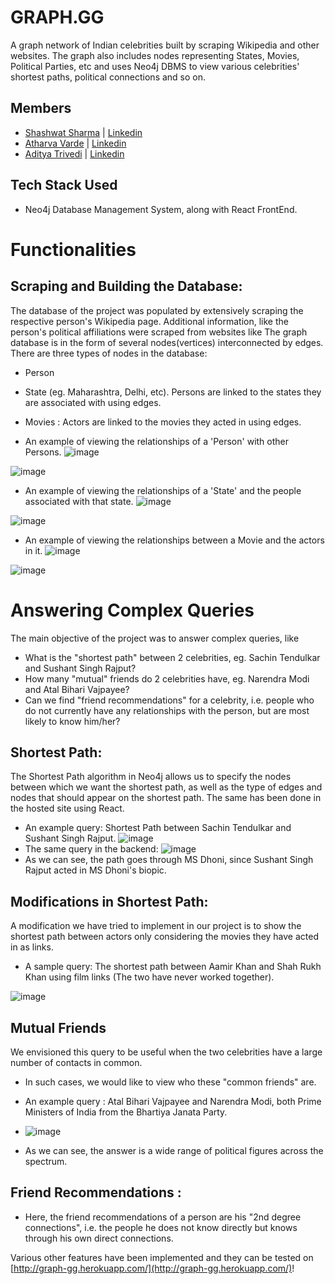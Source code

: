 # GRAPH.GG
A graph network of Indian celebrities built by scraping Wikipedia and other websites. The graph also includes nodes representing States, Movies, Political Parties, etc and uses Neo4j DBMS to view various celebrities' shortest paths, political connections and so on. 

## Members
- [Shashwat Sharma](https://github.com/svanazar) | [Linkedin](https://www.linkedin.com/in/) 
- [Atharva Varde](https://github.com/varde2407) | [Linkedin](https://www.linkedin.com/in/atharva-varde-643a05197/) 
- [Aditya Trivedi](https://github.com/ad1tyat) | [Linkedin](https://www.linkedin.com/in/trivedi-aditya/) 

## Tech Stack Used
- Neo4j Database Management System, along with React FrontEnd.

# Functionalities

## Scraping and Building the Database:
The database of the project was populated by extensively scraping the respective person's Wikipedia page. Additional information, like the person's political affiliations were scraped from websites like 
The graph database is in the form of several nodes(vertices) interconnected by edges.
There are three types of nodes in the database:
- Person
- State (eg. Maharashtra, Delhi, etc). Persons are linked to the states they are associated with using edges.
- Movies : Actors are linked to the movies they acted in using edges.

- An example of viewing the relationships of a 'Person' with other Persons.
![image](https://user-images.githubusercontent.com/77501632/126132923-6eacf284-e767-4e53-b3da-e49e0d136ac0.png)

![image](https://user-images.githubusercontent.com/77501632/126132891-8598e091-6b59-43c4-bee6-0ff3ae3e27c1.png)

- An example of viewing the relationships of a 'State' and the people associated with that state.
![image](https://user-images.githubusercontent.com/77501632/126133220-98515878-e07f-4485-bc73-fee00c3442f0.png)

![image](https://user-images.githubusercontent.com/77501632/126133176-06c38ab4-9e73-411a-9fdc-a148d56dc3fc.png)

- An example of viewing the relationships between a Movie and the actors in it.
![image](https://user-images.githubusercontent.com/77501632/126133716-60b0e5a8-44ba-4beb-b157-4e40eb932137.png)

![image](https://user-images.githubusercontent.com/77501632/126133682-d621df88-be1e-477d-b7a0-4a28666de0dc.png)

# Answering Complex Queries
The main objective of the project was to answer complex queries, like 
- What is the "shortest path" between 2 celebrities, eg. Sachin Tendulkar and Sushant Singh Rajput?
- How many "mutual" friends do 2 celebrities have, eg. Narendra Modi and Atal Bihari Vajpayee?
- Can we find "friend recommendations" for a celebrity, i.e. people who do not currently have any relationships with the person, but are most likely to know him/her?

## Shortest Path:
 The Shortest Path algorithm in Neo4j allows us to specify the nodes between which we want the shortest path, as well as the type of edges and nodes that should appear on the shortest path.
 The same has been done in the hosted site using React.
 - An example query: Shortest Path between Sachin Tendulkar and Sushant Singh Rajput.
  ![image](https://user-images.githubusercontent.com/77501632/126135748-2b567008-492f-4f9b-952a-fcaf757cf027.png)
- The same query in the backend:
 ![image](https://user-images.githubusercontent.com/77501632/126136157-f9cc4eb8-9074-4a67-bbda-c7ad9a2b8c4a.png)
- As we can see, the path goes through MS Dhoni, since Sushant Singh Rajput acted in MS Dhoni's biopic.

## Modifications in Shortest Path:
 A modification we have tried to implement in our project is to show the shortest path between actors only considering the movies they have acted in as links.
 - A sample query: The shortest path between Aamir Khan and Shah Rukh Khan using film links (The two have never worked together).
 
 ![image](https://user-images.githubusercontent.com/77501632/126136920-7e79f709-53f1-4e8c-bb63-c4e4e1712fad.png)

## Mutual Friends
We envisioned this query to be useful when the two celebrities have a large number of contacts in common.
- In such cases, we would like to view who these "common friends" are.
- An example query : Atal Bihari Vajpayee and Narendra Modi, both Prime Ministers of India from the Bhartiya Janata Party.
- ![image](https://user-images.githubusercontent.com/77501632/126137954-310cb64d-22f9-4782-a09a-87d41f241d2d.png)

- As we can see, the answer is a wide range of political figures across the spectrum.
  
 ## Friend Recommendations :
 - Here, the friend recommendations of a person are his "2nd degree connections", i.e. the people he does not know directly but knows through his own direct connections.
 
 Various other features have been implemented and they can be tested on [http://graph-gg.herokuapp.com/](http://graph-gg.herokuapp.com/)!

